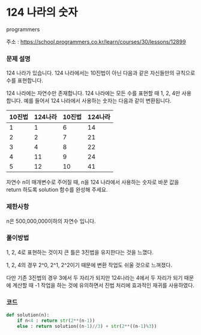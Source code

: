 # 124 나라의 숫자

programmers

주소 : https://school.programmers.co.kr/learn/courses/30/lessons/12899



### 문제 설명

124 나라가 있습니다. 124 나라에서는 10진법이 아닌 다음과 같은 자신들만의 규칙으로 수를 표현합니다.

124 나라에는 자연수만 존재합니다.
124 나라에는 모든 수를 표현할 때 1, 2, 4만 사용합니다.
예를 들어서 124 나라에서 사용하는 숫자는 다음과 같이 변환됩니다.

| 10진법 | 124나라 | 10진법 | 124나라 |
| ---- | ----- | ---- | ----- |
| 1    | 1     | 6    | 14    |
| 2    | 2     | 7    | 21    |
| 3    | 4     | 8    | 22    |
| 4    | 11    | 9    | 24    |
| 5    | 12    | 10   | 41    |

자연수 n이 매개변수로 주어질 때, n을 124 나라에서 사용하는 숫자로 바꾼 값을 return 하도록 solution 함수를 완성해 주세요.



### 제한사항

n은 500,000,000이하의 자연수 입니다.

### 

### 풀이방법

1, 2, 4로 표현하는 것이지 큰 틀은 3진법을 유지한다는 것을 느꼈다.

1, 2, 4의 경우 2^0, 2^1, 2^2이기 때문에 변환 작업도 쉬울 것으로 느껴졌다.

다만 기존 3진법의 경우 3에서 두 자리가 되지만 124나라는 4에서 두 자리가 되기 때문에 계산할 때 -1 작업을 하는 것에 유의하면서 진법 처리에 효과적인 재귀를 사용하였다.



### 코드

```python
def solution(n):
    if n<4 : return str(2**(n-1))
    else : return solution((n-1)//3) + str(2**((n-1)%3))
```
